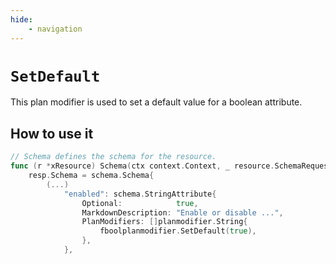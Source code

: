 ```yaml
---
hide:
    - navigation
---
```

# `SetDefault`

This plan modifier is used to set a default value for a boolean attribute.

## How to use it

```go
// Schema defines the schema for the resource.
func (r *xResource) Schema(ctx context.Context, _ resource.SchemaRequest, resp *resource.SchemaResponse) {
    resp.Schema = schema.Schema{
        (...)
            "enabled": schema.StringAttribute{
                Optional:            true,
                MarkdownDescription: "Enable or disable ...",
                PlanModifiers: []planmodifier.String{
                    fboolplanmodifier.SetDefault(true),
                },
            },
```
